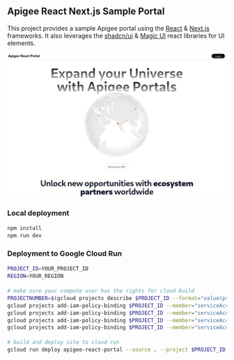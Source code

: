 ## Apigee React Next.js Sample Portal
This project provides a sample Apigee portal using the [React](https://react.dev/) & [Next.js](https://nextjs.org/) frameworks. It also leverages the [shadcn/ui](https://ui.shadcn.com/) & [Magic UI](https://magicui.design/) react libraries for UI elements.

![Apigee React Portal](img/apigee_react_screen.jpg)

### Local deployment

```sh
npm install
npm run dev
```

### Deployment to Google Cloud Run

```sh
PROJECT_ID=YOUR_PROJECT_ID
REGION=YOUR_REGION

# make sure your compute user has the rights for cloud build
PROJECTNUMBER=$(gcloud projects describe $PROJECT_ID --format="value(projectNumber)")
gcloud projects add-iam-policy-binding $PROJECT_ID --member="serviceAccount:$PROJECTNUMBER-compute@developer.gserviceaccount.com" --role='roles/storage.objectUser'
gcloud projects add-iam-policy-binding $PROJECT_ID --member="serviceAccount:$PROJECTNUMBER-compute@developer.gserviceaccount.com" --role='roles/artifactregistry.writer'
gcloud projects add-iam-policy-binding $PROJECT_ID --member="serviceAccount:$PROJECTNUMBER-compute@developer.gserviceaccount.com" --role='roles/logging.logWriter'
gcloud projects add-iam-policy-binding $PROJECT_ID --member="serviceAccount:$PROJECTNUMBER-compute@developer.gserviceaccount.com" --role='roles/apihub.viewer'

# build and deploy site to cloud run
gcloud run deploy apigee-react-portal --source . --project $PROJECT_ID --region $REGION --port 3000 --allow-unauthenticated
```